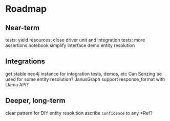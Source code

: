 # Roadmap

## Near-term

tests: yield resources; close driver
unit and integration tests: more assertions
notebook
simplify interface
demo entity resolution

## Integrations

get stable neo4j instance for integration tests, demos, etc
Can Senzing be used for some entity resolution?
JanusGraph support
response_format with Llama API?

## Deeper, long-term

clear pattern for DIY entity resolution
ascribe `confidence` to any *Ref?
